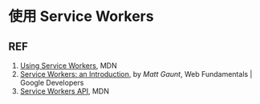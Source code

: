 # 使用 Service Workers

## REF

1. [Using Service Workers][1], MDN
1. [Service Workers: an Introduction][2], by *Matt Gaunt*, Web Fundamentals | Google Developers
1. [Service Workers API][3], MDN

[1]: https://developer.mozilla.org/en-US/docs/Web/API/Service_Worker_API/Using_Service_Workers "Using Service Workers - MDN"
[2]: https://developers.google.cn/web/fundamentals/primers/service-workers/ "Service Workers: an Introduction"
[3]: https://developer.mozilla.org/en-US/docs/Web/API/Service_Worker_API "Service Workers API - MDN"